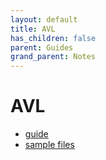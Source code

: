 ```yaml
---
layout: default
title: AVL
has_children: false
parent: Guides
grand_parent: Notes
---
```


# AVL

- [guide](/docs/notes/guides/avl.pdf)
- [sample files](/docs/notes/guides/avl-sample.zip)